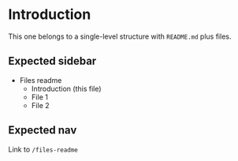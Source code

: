 # Introduction

This one belongs to a single-level structure with `README.md` plus files.

## Expected sidebar

- Files readme
  - Introduction (this file)
  - File 1
  - File 2

## Expected nav

Link to `/files-readme`

